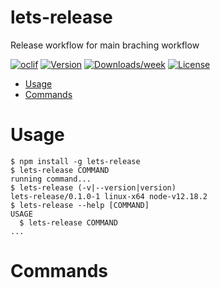 lets-release
============

Release workflow for main braching workflow

[![oclif](https://img.shields.io/badge/cli-oclif-brightgreen.svg)](https://oclif.io)
[![Version](https://img.shields.io/npm/v/lets-release.svg)](https://npmjs.org/package/lets-release)
[![Downloads/week](https://img.shields.io/npm/dw/lets-release.svg)](https://npmjs.org/package/lets-release)
[![License](https://img.shields.io/npm/l/lets-release.svg)](https://github.com/resamsel/translatr/blob/master/package.json)

<!-- toc -->
* [Usage](#usage)
* [Commands](#commands)
<!-- tocstop -->
# Usage
<!-- usage -->
```sh-session
$ npm install -g lets-release
$ lets-release COMMAND
running command...
$ lets-release (-v|--version|version)
lets-release/0.1.0-1 linux-x64 node-v12.18.2
$ lets-release --help [COMMAND]
USAGE
  $ lets-release COMMAND
...
```
<!-- usagestop -->
# Commands
<!-- commands -->

<!-- commandsstop -->
